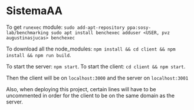 # SistemaAA

To get `runexec` module: 
`
sudo add-apt-repository ppa:sosy-lab/benchmarking
sudo apt install benchexec
adduser <USER, pvz augustinasjucas> benchexec
`

To download all the node_modules:
`
npm install && cd client && npm install && npm run build
`.

To start the server:
`
npm start
`.
To start the client:
`
cd client && npm start
`.

Then the client will be on `localhost:3000` and the server on `localhost:3001`

Also, when deploying this project, certain lines will have to be uncommented in order for the
client to be on the same domain as the server.
